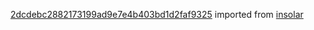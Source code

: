 [2dcdebc2882173199ad9e7e4b403bd1d2faf9325](https://github.com/insolar/insolar/commit/2dcdebc2882173199ad9e7e4b403bd1d2faf9325) imported from [insolar](https://github.com/insolar/insolar)
